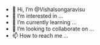 - 👋 Hi, I’m @Vishalsongaravisu
- 👀 I’m interested in ...
- 🌱 I’m currently learning ...
- 💞️ I’m looking to collaborate on ...
- 📫 How to reach me ...

<!---
Vishalsongaravisu/Vishalsongaravisu is a ✨ special ✨ repository because its `README.md` (this file) appears on your GitHub profile.
You can click the Preview link to take a look at your changes.
--->
